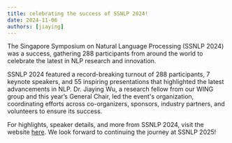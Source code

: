 ```yaml
---
title: celebrating the success of SSNLP 2024!
date: 2024-11-06
authors: [jiaying]
---
```

The Singapore Symposium on Natural Language Processing (SSNLP 2024) was a success, gathering 288 participants from around the world to celebrate the latest in NLP research and innovation.

<!--more-->
SSNLP 2024 featured a record-breaking turnout of 288 participants, 7 keynote speakers, and 55 inspiring presentations that highlighted the latest advancements in NLP. Dr. Jiaying Wu, a research fellow from our WING group and this year’s General Chair, led the event's organization, coordinating efforts across co-organizers, sponsors, industry partners, and volunteers to ensure its success.

For highlights, speaker details, and more from SSNLP 2024, visit the website [here](https://wing-nus.github.io/SSNLP-2024/). We look forward to continuing the journey at SSNLP 2025!